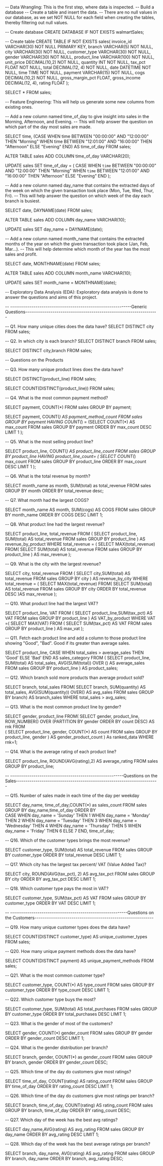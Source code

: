 -- Data Wrangling: This is the first step, where data is inspected.
-- Build a database
-- Create a table and insert the data.
-- There are no null values in our database, as we set NOT NULL for each field when creating the tables, thereby filtering out null values.

-- Create database
CREATE DATABASE IF NOT EXISTS walmartSales;


-- Create table
CREATE TABLE IF NOT EXISTS sales(
	invoice_id VARCHAR(30) NOT NULL PRIMARY KEY,
    branch VARCHAR(5) NOT NULL,
    city VARCHAR(30) NOT NULL,
    customer_type VARCHAR(30) NOT NULL,
    gender VARCHAR(30) NOT NULL,
    product_line VARCHAR(100) NOT NULL,
    unit_price DECIMAL(10,2) NOT NULL,
    quantity INT NOT NULL,
    tax_pct FLOAT NOT NULL,
    total DECIMAL(12, 4) NOT NULL,
    date DATETIME NOT NULL,
    time TIME NOT NULL,
    payment VARCHAR(15) NOT NULL,
    cogs DECIMAL(10,2) NOT NULL,
    gross_margin_pct FLOAT,
    gross_income DECIMAL(12, 4),
    rating FLOAT
);


SELECT * FROM sales;


-- Feature Engineering: This will help us generate some new columns from existing ones.

-- Add a new column named time_of_day to give insight into sales in the Morning, Afternoon, and Evening. 
-- This will help answer the question on which part of the day most sales are made.

SELECT
	time,
	(CASE
		WHEN time BETWEEN "00:00:00" AND "12:00:00" THEN "Morning"
        WHEN time BETWEEN "12:01:00" AND "16:00:00" THEN "Afternoon"
        ELSE "Evening"
    END) AS time_of_day
FROM sales;

ALTER TABLE sales ADD COLUMN time_of_day VARCHAR(20);

UPDATE sales
SET time_of_day = (
	CASE
		WHEN `time` BETWEEN "00:00:00" AND "12:00:00" THEN "Morning"
        WHEN `time` BETWEEN "12:01:00" AND "16:00:00" THEN "Afternoon"
        ELSE "Evening"
    END
);


-- Add a new column named day_name that contains the extracted days of the week on which the given transaction took place (Mon, Tue, Wed, Thur, Fri).
-- This will help answer the question on which week of the day each branch is busiest.

SELECT
	date,
	DAYNAME(date)
FROM sales;

ALTER TABLE sales ADD COLUMN day_name VARCHAR(10);

UPDATE sales
SET day_name = DAYNAME(date);


-- Add a new column named month_name that contains the extracted months of the year on which the given transaction took place (Jan, Feb, Mar...). 
-- This will help determine which month of the year has the most sales and profit.

SELECT 
date, MONTHNAME(date)
FROM sales;

ALTER TABLE sales ADD COLUMN month_name VARCHAR(10);

UPDATE sales 
SET month_name = MONTHNAME(date);


-- Exploratory Data Analysis (EDA): Exploratory data analysis is done to answer the questions and aims of this project.

-- --------------------------------------------------------------Generic Questions--------------------------------------------------------------------

-- Q1. How many unique cities does the data have?
SELECT 
	DISTINCT city
FROM sales;

-- Q2. In which city is each branch?
SELECT 
	DISTINCT branch
FROM sales;

SELECT 
	DISTINCT city,branch
FROM sales;


-- Questions on the Products

-- Q3. How many unique product lines does the data have?

SELECT 
DISTINCT(product_line)
FROM sales;

SELECT 
COUNT(DISTINCT(product_line))
FROM sales;

-- Q4. What is the most common payment method?

SELECT 
payment, COUNT(*)
FROM sales
GROUP BY payment; 

SELECT payment, COUNT(*) AS payment_method_count
FROM sales
GROUP BY payment
HAVING COUNT(*) = (SELECT COUNT(*) AS max_count
    FROM sales
    GROUP BY payment
    ORDER BY max_count DESC
    LIMIT 1
    ); 
    
-- Q5. What is the most selling product line?

SELECT product_line, COUNT(*) AS product_line_count
FROM sales
GROUP BY product_line
HAVING product_line_count= (
	SELECT 
	 COUNT(*) max_count
	FROM sales
	GROUP BY product_line
	ORDER BY max_count DESC
	LIMIT 1
    );
    
-- Q6. What is the total revenue by month?

SELECT 
	month_name as month, 
	SUM(total) as total_revenue
FROM sales
GROUP BY month
ORDER BY total_revenue desc;

-- Q7. What month had the largest COGS?

 SELECT 
	month_name AS month, 
    SUM(cogs) AS COGS
FROM sales
GROUP BY month_name
ORDER BY COGS DESC
LIMIT 1;

-- Q8. What product line had the largest revenue?

SELECT product_line, total_revenue
FROM (
	SELECT product_line, SUM(total) AS total_revenue
	FROM sales
	GROUP BY product_line
    ) AS revenue_by_product
WHERE total_revenue = (
	SELECT MAX(total_revenue)
	FROM(
		SELECT 
		SUM(total) AS total_revenue
		FROM sales
		GROUP BY product_line
	) AS max_revenue
);

-- Q9. What is the city with the largest revenue?

SELECT city, total_revenue
FROM (
	SELECT city,SUM(total) AS total_revenue
		FROM sales
		GROUP BY city
        ) AS revenue_by_city
WHERE total_revenue = (
	SELECT MAX(total_revenue)
	FROM(
		SELECT
			SUM(total) AS total_revenue
		FROM sales
		GROUP BY city 
		ORDER BY total_revenue DESC
		)AS max_revenue
	);
    
-- Q10. What product line had the largest VAT?

SELECT product_line, VAT
FROM (
	SELECT product_line,SUM(tax_pct) AS VAT
    FROM sales
    GROUP BY product_line
    ) AS VAT_by_product
    WHERE VAT =(
	SELECT MAX(VAT)
	FROM (
		SELECT SUM(tax_pct) AS VAT
		FROM sales
		GROUP BY product_line
		) AS max_vat
        );

-- Q11. Fetch each product line and add a column to those product line showing "Good", "Bad". Good if its greater than average sales.

SELECT product_line,
       CASE
           WHEN total_sales > average_sales THEN 'Good'
           ELSE 'Bad'
       END AS sales_category
FROM (
    SELECT product_line, SUM(total) AS total_sales,
           AVG(SUM(total)) OVER () AS average_sales
    FROM sales
    GROUP BY product_line
) AS product_sales;

-- Q12. Which branch sold more products than average product sold? 

SELECT branch, total_sales
FROM(
	SELECT branch, SUM(quantity) AS total_sales, AVG(SUM(quantity)) OVER() AS avg_sales
	FROM sales
	GROUP BY branch) AS branch_sales
WHERE total_sales > avg_sales;


-- Q13. What is the most common product line by gender?

SELECT gender, product_line
FROM(
	SELECT gender, product_line,
		ROW_NUMBER() OVER (PARTITION BY gender ORDER BY count DESC) AS rnk
	FROM	
			(
			SELECT product_line, gender, COUNT(*) AS count
			FROM sales
			GROUP BY product_line, gender
			) AS gender_product_count
		) As ranked_data
	WHERE rnk=1;
    
-- Q14. What is the average rating of each product line?

SELECT product_line, ROUND(AVG(rating),2) AS average_rating
FROM sales
GROUP BY product_line;


-- ----------------------------------------------------------Questions on the Sales-------------------------------------------------------------------------

-- Q15. Number of sales made in each time of the day per weekday

SELECT  day_name, time_of_day,COUNT(*) as sales_count
FROM sales
GROUP BY day_name,time_of_day
ORDER BY  
		CASE 
        WHEN day_name = 'Sunday' THEN 1
        WHEN day_name = 'Monday' THEN 2
        WHEN day_name = 'Tuesday' THEN 3
        WHEN day_name = 'Wednesday' THEN 4
        WHEN day_name = 'Thursday' THEN 5
        WHEN day_name = 'Friday' THEN 6
        ELSE 7
    END,
    time_of_day;

-- Q16. Which of the customer types brings the most revenue?

SELECT customer_type, SUM(total) AS total_revenue
FROM sales
GROUP BY customer_type
ORDER BY total_revenue DESC
LIMIT 1;

-- Q17. Which city has the largest tax percent/ VAT (Value Added Tax)?

SELECT
	city, ROUND(AVG(tax_pct), 2) AS avg_tax_pct
FROM sales
GROUP BY city 
ORDER BY avg_tax_pct DESC
LIMIT 1;

-- Q18. Which customer type pays the most in VAT?

SELECT customer_type, SUM(tax_pct) AS VAT
FROM sales 
GROUP BY customer_type
ORDER BY VAT DESC
LIMIT 1;

-- ------------------------------------------------------------Questions on the Customers-------------------------------------------------------------


-- Q19. How many unique customer types does the data have?

SELECT 
	COUNT(DISTINCT customer_type) AS unique_customer_types
FROM sales;

-- Q20. How many unique payment methods does the data have?

SELECT 
	COUNT(DISTINCT payment) AS unique_payment_methods
FROM sales;

-- Q21. What is the most common customer type?

SELECT customer_type, COUNT(*) AS type_count
FROM sales
GROUP BY customer_type
ORDER BY type_count DESC
LIMIT 1;

-- Q22. Which customer type buys the most?

SELECT customer_type, SUM(total) AS total_purchases
FROM sales
GROUP BY customer_type
ORDER BY total_purchases DESC
LIMIT 1;

-- Q23. What is the gender of most of the customers?

SELECT gender, COUNT(*) gender_count
FROM sales
GROUP BY gender
ORDER BY gender_count DESC
LIMIT 1;

-- Q24. What is the gender distribution per branch?

SELECT branch, gender, COUNT(*) as gender_count
FROM sales
GROUP BY branch, gender
ORDER BY gender_count DESC;

-- Q25. Which time of the day do customers give most ratings?

SELECT time_of_day, COUNT(rating) AS rating_count
FROM sales
GROUP BY time_of_day
ORDER BY rating_count DESC 
LIMIT 1;

-- Q26. Which time of the day do customers give most ratings per branch?

SELECT branch, time_of_day, COUNT(rating) AS rating_count
FROM sales
GROUP BY  branch, time_of_day
ORDER BY rating_count  DESC;

-- Q27. Which day of the week has the best avg ratings?

SELECT 
    day_name,AVG(rating) AS avg_rating
FROM 
   sales
GROUP BY 
    day_name
ORDER BY 
    avg_rating DESC
LIMIT 1;

-- Q28. Which day of the week has the best average ratings per branch?

SELECT 
    branch,
	day_name,
    AVG(rating) AS avg_rating
FROM 
    sales
GROUP BY 
    branch, day_name
ORDER BY 
    branch, avg_rating DESC;
